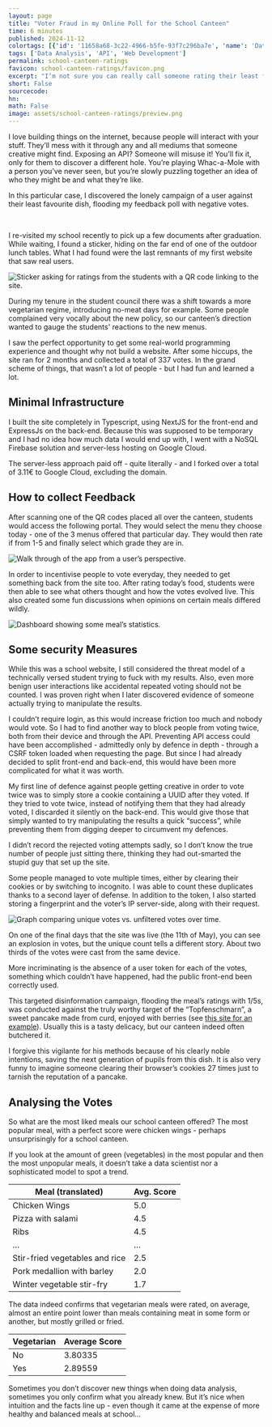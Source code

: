 ```yaml
---
layout: page
title: "Voter Fraud in my Online Poll for the School Canteen"
time: 6 minutes
published: 2024-11-12
colortags: [{'id': '11658a68-3c22-4966-b5fe-93f7c296ba7e', 'name': 'Data Analysis', 'color': 'green'}, {'id': '26e3acab-0124-4773-a185-49dd8760c91c', 'name': 'API', 'color': 'orange'}, {'id': 'b4957fab-6b30-4589-a430-e71f10a30aeb', 'name': 'Web Development', 'color': 'purple'}]
tags: ['Data Analysis', 'API', 'Web Development']
permalink: school-canteen-ratings
favicon: school-canteen-ratings/favicon.png
excerpt: "I’m not sure you can really call someone rating their least favourite dish with 1/5 in an informal poll on my website voter fraud, but I sure felt like a detective uncovering a crime while looking through my logs and analytics. It also makes me look better than saying: “I allowed voting multiple times because of lacking security.”"
short: False
sourcecode: 
hn: 
math: False
image: assets/school-canteen-ratings/preview.png
---
```


I love building things on the internet, because people will interact with your stuff. They’ll mess with it through any and all mediums that someone creative might find. Exposing an API? Someone will misuse it! You’ll fix it, only for them to discover a different hole. You’re playing Whac-a-Mole with a person you’ve never seen, but you’re slowly puzzling together an idea of who they might be and what they’re like.

In this particular case, I discovered the lonely campaign of a user against their least favourite dish, flooding my feedback poll with negative votes.

<br/>

I re-visited my school recently to pick up a few documents after graduation. While waiting, I found a sticker, hiding on the far end of one of the outdoor lunch tables. What I had found were the last remnants of my first website that saw real users.

![<p>Sticker asking for ratings from the students with a QR code linking to the site.</p>](/assets/school-canteen-ratings/7fe95e07ca0d296ab6621de4fbe027b8.webp)

During my tenure in the student council there was a shift towards a more vegetarian regime, introducing no-meat days for example. Some people complained very vocally about the new policy, so our canteen’s direction wanted to gauge the students' reactions to the new menus.

I saw the perfect opportunity to get some real-world programming experience and thought why not build a website. After some hiccups, the site ran for 2 months and collected a total of 337 votes. In the grand scheme of things, that wasn’t a lot of people - but I had fun and learned a lot.

## Minimal Infrastructure

I built the site completely in Typescript, using NextJS for the front-end and ExpressJs on the back-end. Because this was supposed to be temporary and I had no idea how much data I would end up with, I went with a NoSQL Firebase solution and server-less hosting on Google Cloud. 

The server-less approach paid off - quite literally - and I forked over a total of 3.11€ to Google Cloud, excluding the domain.

## How to collect Feedback

After scanning one of the QR codes placed all over the canteen, students would access the following portal. They would select the menu they choose today - one of the 3 menus offered that particular day. They would then rate if from 1-5 and finally select which grade they are in.

![<p>Walk through of the app from a user’s perspective.</p>](/assets/school-canteen-ratings/a5d8f896a012abb25c92c8fbd8ceab86.webp)

In order to incentivise people to vote everyday, they needed to get something back from the site too. After rating today’s food, students were then able to see what others thought and how the votes evolved live. This also created some fun discussions when opinions on certain meals differed wildly.

![<p>Dashboard showing some meal’s statistics.</p>](/assets/school-canteen-ratings/e93df8d9b6adde83f81525027a7ad91b.webp)

## Some security Measures

While this was a school website, I still considered the threat model of a technically versed student trying to fuck with my results. Also, even more benign user interactions like accidental repeated voting should not be counted. I was proven right when I later discovered evidence of someone actually trying to manipulate the results.

I couldn’t require login, as this would increase friction too much and nobody would vote. So I had to find another way to block people from voting twice, both from their device and through the API. Preventing API access could have been accomplished - admittedly only by defence in depth - through a CSRF token loaded when requesting the page. But since I had already decided to split front-end and back-end, this would have been more complicated for what it was worth.

My first line of defence against people getting creative in order to vote twice was to simply store a cookie containing a UUID after they voted. If they tried to vote twice,  instead of notifying them that they had already voted, I discarded it silently on the back-end. This would give those that simply wanted to try manipulating the results a quick “success”, while preventing them from digging deeper to circumvent my defences.

I didn’t record the rejected voting attempts sadly, so I don’t know the true number of people just sitting there, thinking they had out-smarted the stupid guy that set up the site.

Some people managed to vote multiple times, either by clearing their cookies or by switching to incognito. I was able to count these duplicates thanks to a second layer of defense. In addition to the token, I also started storing a fingerprint and the voter’s IP server-side, along with their request.

![<p>Graph comparing unique votes vs. unfiltered votes over time.</p>](/assets/school-canteen-ratings/551da1abb8b2f5ee05c1cc8675abdd8f.webp)

On one of the final days that the site was live (the 11th of May), you can see an explosion in votes, but the unique count tells a different story. About two thirds of the votes were cast from the same device. 

More incriminating is the absence of a user token for each of the votes, something which couldn’t have happened, had the public front-end been correctly used.

This targeted disinformation campaign, flooding the meal’s ratings with 1/5s, was conducted against the truly worthy target of the “Topfenschmarn”, a sweet pancake made from curd, enjoyed with berries (see [this site for an example](https://www.milch.com/de/rezepte/topfenschmarrn-mit-zwetschkenroester-88/)). Usually this is a tasty delicacy, but our canteen indeed often butchered it.

I forgive this vigilante for his methods because of his clearly noble intentions, saving the next generation of pupils from this dish. It is also very funny to imagine someone clearing their browser’s cookies 27 times just to tarnish the reputation of a pancake.

## Analysing the Votes

So what are the most liked meals our school canteen offered? The most popular meal, with a perfect score were chicken wings - perhaps unsurprisingly for a school canteen.

If you look at the amount of green (vegetables) in the most popular and then the most unpopular meals, it doesn’t take a data scientist nor a sophisticated model to spot a trend.

 | Meal (translated) | Avg. Score | 
 | ---- | ---- | 
 | Chicken Wings | 5.0 | 
 | Pizza with salami | 4.5 | 
 | Ribs | 4.5 | 
 | … | … | 
 | Stir-fried vegetables and rice | 2.5 | 
 | Pork medallion with barley | 2.0 | 
 | Winter vegetable stir-fry | 1.7 | 

The data indeed confirms that vegetarian meals were rated, on average, almost an entire point lower than meals containing meat in some form or another, but mostly grilled or fried.

 | Vegetarian | Average Score | 
 | ---- | ---- | 
 | No | 3.80335 | 
 | Yes | 2.89559 | 

Sometimes you don’t discover new things when doing data analysis, sometimes you only confirm what you already knew. But it’s nice when intuition and the facts line up - even though it came at the expense of more healthy and balanced meals at school…

